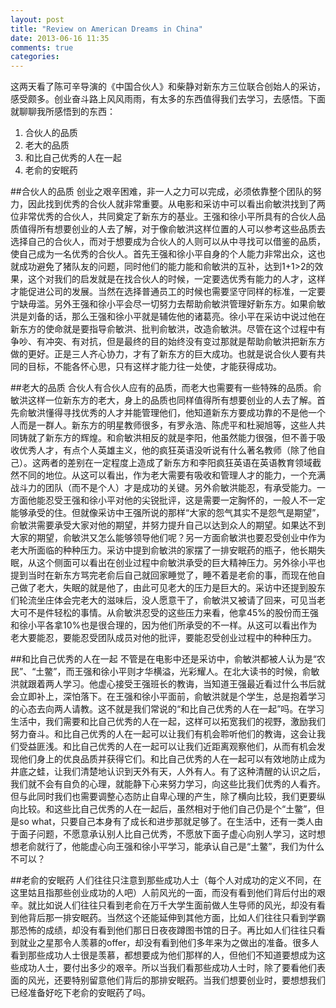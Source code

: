 ```yaml
---
layout: post
title: "Review on American Dreams in China"
date: 2013-06-16 11:35
comments: true
categories: 
---
```

这两天看了陈可辛导演的《中国合伙人》和柴静对新东方三位联合创始人的采访，感受颇多。创业奋斗路上风风雨雨，有太多的东西值得我们去学习，去感悟。下面就聊聊我所感悟到的东西：

1. 合伙人的品质
2. 老大的品质
3. 和比自己优秀的人在一起
4. 老俞的安眠药

<!-- more -->

##合伙人的品质
创业之艰辛困难，非一人之力可以完成，必须依靠整个团队的努力，因此找到优秀的合伙人就非常重要。从电影和采访中可以看出俞敏洪找到了两位非常优秀的合伙人，共同奠定了新东方的基业。王强和徐小平所具有的合伙人品质值得所有想要创业的人去了解，对于像俞敏洪这样位置的人可以参考这些品质去选择自己的合伙人，而对于想要成为合伙人的人则可以从中寻找可以借鉴的品质，使自己成为一名优秀的合伙人。首先王强和徐小平自身的个人能力非常出众，这也就成功避免了猪队友的问题，同时他们的能力能和俞敏洪的互补，达到1+1>2的效果，这个对我们的启发就是在找合伙人的时候，一定要选优秀有能力的人才，这样才能促进公司的发展。当然在选择普通员工的时候也需要坚守同样的标准，一定要宁缺毋滥。另外王强和徐小平会尽一切努力去帮助俞敏洪管理好新东方。如果俞敏洪是刘备的话，那么王强和徐小平就是辅佐他的诸葛亮。徐小平在采访中说过他在新东方的使命就是要指导俞敏洪、批判俞敏洪，改造俞敏洪。尽管在这个过程中有争吵、有冲突、有对抗，但是最终的目的始终没有变过那就是帮助俞敏洪把新东方做的更好。正是三人齐心协力，才有了新东方的巨大成功。也就是说合伙人要有共同的目标，不能各怀心思，只有这样才能力往一处使，才能获得成功。

##老大的品质
合伙人有合伙人应有的品质，而老大也需要有一些特殊的品质。俞敏洪这样一位新东方的老大，身上的品质也同样值得所有想要创业的人去了解。首先俞敏洪懂得寻找优秀的人才并能管理他们，他知道新东方要成功靠的不是他一个人而是一群人。新东方的明星教师很多，有罗永浩、陈虎平和杜昶旭等，这些人共同铸就了新东方的辉煌。和俞敏洪相反的就是李阳，他虽然能力很强，但不善于吸收优秀人才，有点个人英雄主义，他的疯狂英语没听说有什么著名教师（除了他自己）。这两者的差别在一定程度上造成了新东方和李阳疯狂英语在英语教育领域截然不同的地位。从这可以看出，作为老大需要有吸收和管理人才的能力，一个充满战斗力的团队（而不是个人）才是成功的关键。另外俞敏洪能忍，有承受能力。一方面他能忍受王强和徐小平对他的尖锐批评，这是需要一定胸怀的，一般人不一定能够承受的住。但就像采访中王强所说的那样“大家的怨气其实不是怨气是期望”，俞敏洪需要承受大家对他的期望，并努力提升自己以达到众人的期望。如果达不到大家的期望，俞敏洪又怎么能够领导他们呢？另一方面俞敏洪也要忍受创业中作为老大所面临的种种压力。采访中提到俞敏洪的家摆了一排安眠药的瓶子，他长期失眠，从这个侧面可以看出在创业过程中俞敏洪承受的巨大精神压力。另外徐小平也提到当时在新东方骂完老俞后自己就回家睡觉了，睡不着是老俞的事，而现在他自己做了老大，失眠的就是他了，由此可见老大的压力是巨大的。采访中还提到股东们轮流坐庄体会完老大的滋味后，没人愿意干了，俞敏洪又被请了回来，可见当老大可不是件轻松的事情。从俞敏洪忍受的这些压力来看，他拿45%的股份而王强和徐小平各拿10%也是很合理的，因为他们所承受的不一样。从这可以看出作为老大要能忍，要能忍受团队成员对他的批评，要能忍受创业过程中的种种压力。

##和比自己优秀的人在一起
不管是在电影中还是采访中，俞敏洪都被人认为是“农民”、“土鳖”，而王强和徐小平则才华横溢，光彩耀人。在北大读书的时候，俞敏洪就跟着两人学习。他虚心接受王强班长的教诲，当知道王强最近看过什么书后就会立即补上，深怕落下。在王强和徐小平面前，俞敏洪就是个学生，总是抱着学习的心态去向两人请教。这不就是我们常说的“和比自己优秀的人在一起”吗。在学习生活中，我们需要和比自己优秀的人在一起，这样可以拓宽我们的视野，激励我们努力奋斗。和比自己优秀的人在一起可以让我们有机会聆听他们的教诲，这会让我们受益匪浅。和比自己优秀的人在一起可以让我们近距离观察他们，从而有机会发现他们身上的优良品质并获得它们。和比自己优秀的人在一起可以有效地防止成为井底之蛙，让我们清楚地认识到天外有天，人外有人。有了这种清醒的认识之后，我们就不会有自负的心理，就能静下心来努力学习，向这些比我们优秀的人看齐。但与此同时我们也需要调整心态防止自卑心理的产生，除了横向比较，我们更要纵向比较。和这些比自己优秀的人在一起后，虽然相对于他们自己仍是个“土鳖”，但是so what，只要自己本身有了成长和进步那就足够了。在生活中，还有一类人由于面子问题，不愿意承认别人比自己优秀，不愿放下面子虚心向别人学习，这时想想老俞就行了，他能虚心向王强和徐小平学习，能承认自己是“土鳖”，我们为什么不可以？

##老俞的安眠药
人们往往只注意到那些成功人士（每个人对成功的定义不同，在这里姑且指那些创业成功的人吧）人前风光的一面，而没有看到他们背后付出的艰辛。就比如说人们往往只看到老俞在万千大学生面前做人生导师的风光，却没有看到他背后那一排安眠药。当然这个还能延伸到其他方面，比如人们往往只看到学霸那恐怖的成绩，却没有看到他们那日日夜夜蹲图书馆的日子。再比如人们往往只看到就业之星那令人羡慕的offer，却没有看到他们多年来为之做出的准备。很多人看到那些成功人士很是羡慕，都想要成为他们那样的人，但他们不知道要想成为这些成功人士，要付出多少的艰辛。所以当我们看那些成功人士时，除了要看他们表面的风光，还要特别留意他们背后的那排安眠药。当我们想要创业时，要想想我们已经准备好吃下老俞的安眠药了吗。